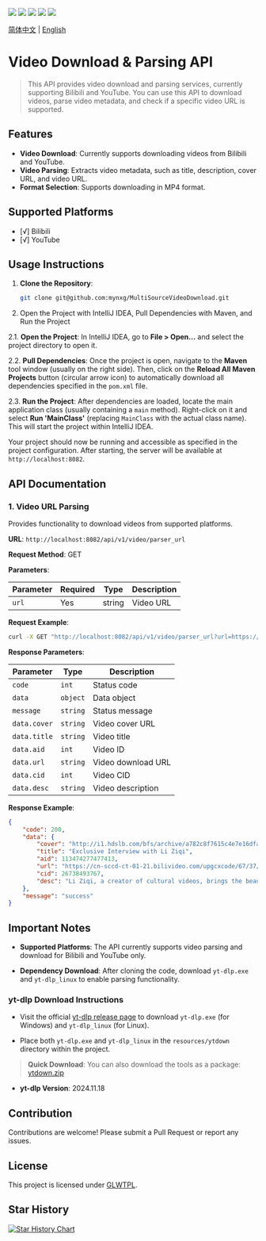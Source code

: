 [//]: # ([![]&#40;https://img.shields.io/github/license/mynxg/MultiSourceVideoDownload?color=4D7A97&logo=apache&#41;]&#40;https://github.com/me-shaon/GLWTPL/blob/master/LICENSE&#41;  )
[![](https://img.shields.io/github/stars/mynxg/MultiSourceVideoDownload)](https://github.com/mynxg/MultiSourceVideoDownload/stargazers)
[![](https://img.shields.io/github/issues/mynxg/MultiSourceVideoDownload)](https://github.com/mynxg/MultiSourceVideoDownload/issues)
[![](https://img.shields.io/github/issues-closed/mynxg/MultiSourceVideoDownload)](https://github.com/mynxg/MultiSourceVideoDownload/issues?q=is%3Aissue+is%3Aclosed)
[![](https://img.shields.io/github/issues-pr/mynxg/MultiSourceVideoDownload)](https://github.com/mynxg/MultiSourceVideoDownload/pulls)
[![](https://img.shields.io/github/issues-pr-closed/mynxg/MultiSourceVideoDownload)](https://github.com/mynxg/MultiSourceVideoDownload/pulls?q=is%3Apr+is%3Aclosed)


[简体中文](README.md) | [English](./docs/README-EN.md)

# Video Download & Parsing API

> This API provides video download and parsing services, currently supporting Bilibili and YouTube. You can use this API to download videos, parse video metadata, and check if a specific video URL is supported.

## Features

- **Video Download**: Currently supports downloading videos from Bilibili and YouTube.
- **Video Parsing**: Extracts video metadata, such as title, description, cover URL, and video URL.
- **Format Selection**: Supports downloading in MP4 format.

## Supported Platforms

- [√] Bilibili
- [√] YouTube

## Usage Instructions

1. **Clone the Repository**:
   ```bash
   git clone git@github.com:mynxg/MultiSourceVideoDownload.git
   ```

2. Open the Project with IntelliJ IDEA, Pull Dependencies with Maven, and Run the Project

2.1. **Open the Project**: In IntelliJ IDEA, go to **File > Open...** and select the project directory to open it.

2.2. **Pull Dependencies**: Once the project is open, navigate to the **Maven** tool window (usually on the right side). Then, click on the **Reload All Maven Projects** button (circular arrow icon) to automatically download all dependencies specified in the `pom.xml` file.

2.3. **Run the Project**: After dependencies are loaded, locate the main application class (usually containing a `main` method). Right-click on it and select **Run 'MainClass'** (replacing `MainClass` with the actual class name). This will start the project within IntelliJ IDEA. 

Your project should now be running and accessible as specified in the project configuration.
After starting, the server will be available at `http://localhost:8082`.

## API Documentation

### 1. Video URL Parsing

Provides functionality to download videos from supported platforms.


**URL**: `http://localhost:8082/api/v1/video/parser_url`

**Request Method**: GET

**Parameters**:

| Parameter | Required | Type   | Description       |
|-----------|----------|--------|-------------------|
| `url`     | Yes      | string | Video URL         |

**Request Example**:
```bash
curl -X GET "http://localhost:8082/api/v1/video/parser_url?url=https://www.bilibili.com/video/BV1DnUKYYEkj/?vd_source=83e20cd531608ce070908ea29997e648"
```

**Response Parameters**:

| Parameter       | Type     | Description         |
|-----------------|----------|---------------------|
| `code`          | `int`    | Status code         |
| `data`          | `object` | Data object         |
| `message`       | `string` | Status message      |
| `data.cover`    | `string` | Video cover URL     |
| `data.title`    | `string` | Video title         |
| `data.aid`      | `int`    | Video ID            |
| `data.url`      | `string` | Video download URL  |
| `data.cid`      | `int`    | Video CID           |
| `data.desc`     | `string` | Video description   |

**Response Example**:
```json
{
    "code": 200,
    "data": {
        "cover": "http://i1.hdslb.com/bfs/archive/a782c8f7615c4e7e16dfaa6704db0b2bf6a3b30b.jpg",
        "title": "Exclusive Interview with Li Ziqi",
        "aid": 113474277477413,
        "url": "https://cn-sccd-ct-01-21.bilivideo.com/upgcxcode/67/37/26738493767/26738493767-1-16.mp4?e=ig8euxZM2rNcNbRVhwdVhwdlhWdVhwdVhoNvNC8BqJIzNbfq9rVEuxTEnE8L5F6VnEsSTx0vkX8fqJeYTj_lta53NCM=&uipk=5&nbs=1&deadline=1732038394&gen=playurlv2&os=bcache&oi=2101789121&trid=0000122cfe1b2eec4c9f87e3a7fa7cc5032dh&mid=0&platform=html5&og=cos&upsig=0992a520a677719134175aa44a0fd18c&uparams=e,uipk,nbs,deadline,gen,os,oi,trid,mid,platform,og&cdnid=62621&bvc=vod&nettype=0&f=h_0_0&bw=43101&logo=80000000",
        "cid": 26738493767,
        "desc": "Li Ziqi, a creator of cultural videos, brings the beauty of rural Chinese life and traditional culture to audiences worldwide through her carefully crafted videos. After three years, she returns with new creations inspired by her passion for a beautiful life and traditional crafts..."
    },
    "message": "success"
}
```

## Important Notes

- **Supported Platforms**: The API currently supports video parsing and download for Bilibili and YouTube only.
  
- **Dependency Download**: After cloning the code, download `yt-dlp.exe` and `yt-dlp_linux` to enable parsing functionality.

### yt-dlp Download Instructions

- Visit the official [yt-dlp release page](https://github.com/yt-dlp/yt-dlp/releases) to download `yt-dlp.exe` (for Windows) and `yt-dlp_linux` (for Linux).

- Place both `yt-dlp.exe` and `yt-dlp_linux` in the `resources/ytdown` directory within the project.

> **Quick Download**: You can also download the tools as a package: [ytdown.zip](https://nxg.lanzoul.com/isYfD2fs763c)

- **yt-dlp Version**: 2024.11.18

## Contribution

Contributions are welcome! Please submit a Pull Request or report any issues.

## License

This project is licensed under [GLWTPL](https://github.com/me-shaon/GLWTPL/blob/master/LICENSE).

## Star History

[![Star History Chart](https://api.star-history.com/svg?repos=mynxg/MultiSourceVideoDownload&type=Date)](https://star-history.com/#mynxg/MultiSourceVideoDownload&Date)
